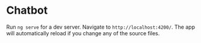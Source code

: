 # Chatbot



Run `ng serve` for a dev server. Navigate to `http://localhost:4200/`. The app will automatically reload if you change any of the source files.
